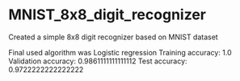 # MNIST_8x8_digit_recognizer
Created a simple 8x8 digit recognizer based on MNIST dataset 

Final used algorithm was Logistic regression 
Training accuracy: 1.0	    Validation accuracy: 0.9861111111111112   Test accuracy: 0.9722222222222222

